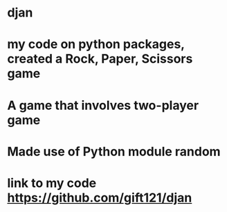 # djan
#  my code on python packages, created a Rock, Paper, Scissors game
# A game that involves two-player game
# Made use of Python module random 
# link to my code https://github.com/gift121/djan

